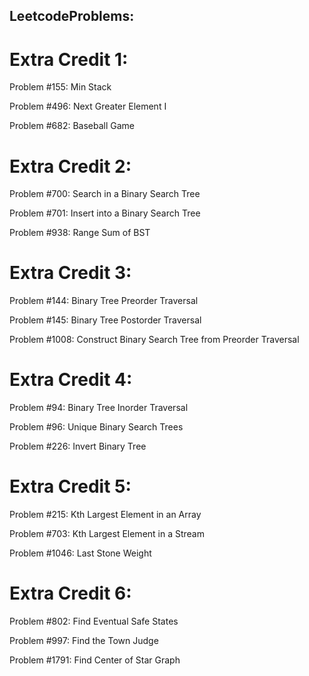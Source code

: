 ## LeetcodeProblems: 

# Extra Credit 1:
Problem #155: Min Stack

Problem #496: Next Greater Element I

Problem #682: Baseball Game

# Extra Credit 2:
Problem #700: Search in a Binary Search Tree

Problem #701: Insert into a Binary Search Tree

Problem #938: Range Sum of BST

# Extra Credit 3: 
Problem #144: Binary Tree Preorder Traversal

Problem #145: Binary Tree Postorder Traversal

Problem #1008: Construct Binary Search Tree from Preorder Traversal

# Extra Credit 4:
Problem #94: Binary Tree Inorder Traversal

Problem #96: Unique Binary Search Trees

Problem #226: Invert Binary Tree

# Extra Credit 5:
Problem #215: Kth Largest Element in an Array

Problem #703: Kth Largest Element in a Stream

Problem #1046: Last Stone Weight

# Extra Credit 6:
Problem #802: Find Eventual Safe States

Problem #997: Find the Town Judge

Problem #1791: Find Center of Star Graph


